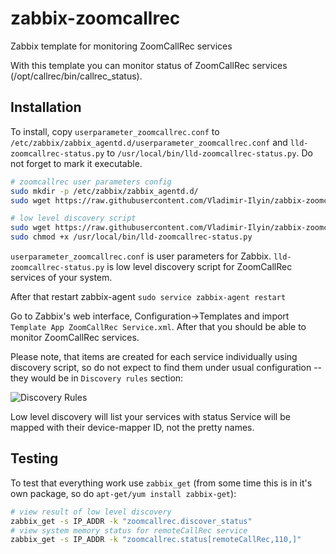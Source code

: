 zabbix-zoomcallrec
=======================

Zabbix template for monitoring ZoomCallRec services

With this template you can monitor status of ZoomCallRec services (/opt/callrec/bin/callrec_status).


Installation
------------
To install, copy `userparameter_zoomcallrec.conf` to `/etc/zabbix/zabbix_agentd.d/userparameter_zoomcallrec.conf` and `lld-zoomcallrec-status.py` to `/usr/local/bin/lld-zoomcallrec-status.py`.
Do not forget to mark it executable.
```bash
# zoomcallrec user parameters config
sudo mkdir -p /etc/zabbix/zabbix_agentd.d/
sudo wget https://raw.githubusercontent.com/Vladimir-Ilyin/zabbix-zoomcallrec/master/userparameter_zoomcallrec.conf -O /etc/zabbix/zabbix_agentd.d/userparameter_zoomcallrec.conf

# low level discovery script
sudo wget https://raw.githubusercontent.com/Vladimir-Ilyin/zabbix-zoomcallrec/master/lld-zoomcallrec-status.py -O /usr/local/bin/lld-zoomcallrec-status.py
sudo chmod +x /usr/local/bin/lld-zoomcallrec-status.py
```

`userparameter_zoomcallrec.conf` is user parameters for Zabbix.
`lld-zoomcallrec-status.py` is low level discovery script for ZoomCallRec services of your system.

After that restart zabbix-agent
```sudo service zabbix-agent restart```

Go to Zabbix's web interface, Configuration->Templates and import `Template App ZoomCallRec Service.xml`.
After that you should be able to monitor ZoomCallRec services.

Please note, that items are created for each service individually using discovery script, so do not expect to
find them under usual configuration -- they would be in `Discovery rules` section:

![Discovery Rules](https://github.com/Vladimir-Ilyin/zabbix-zoomcallrec/blob/master/images/discovery_rules.png?raw=true=250x)

Low level discovery will list your services with status
Service will be mapped with their device-mapper ID, not the pretty names.


Testing
-------
To test that everything work use `zabbix_get` (from some time this is in it's own package, so do `apt-get/yum install zabbix-get`):
```bash
# view result of low level discovery
zabbix_get -s IP_ADDR -k "zoomcallrec.discover_status"
# view system memory status for remoteCallRec service
zabbix_get -s IP_ADDR -k "zoomcallrec.status[remoteCallRec,110,]"
```
